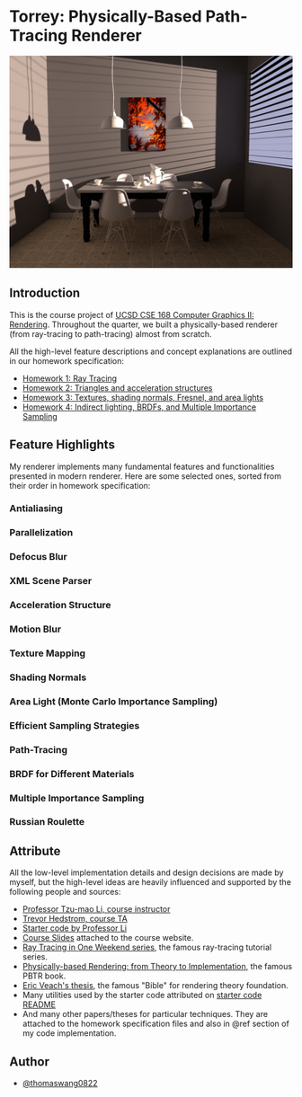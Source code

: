 # Torrey: Physically-Based Path-Tracing Renderer

![dining_room.png](./img_png/hw4/deterMIS/dining_room_MIS.png)

## Introduction

This is the course project of [UCSD CSE 168 Computer Graphics II: Rendering](https://cseweb.ucsd.edu/~tzli/cse168/sp2023/). Throughout the quarter, we built a physically-based renderer (from ray-tracing to path-tracing) almost from scratch.

All the high-level feature descriptions and concept explanations are outlined in our homework specification:

- [Homework 1: Ray Tracing](https://cseweb.ucsd.edu/~tzli/cse168/sp2023/homework1.pdf)
- [Homework 2: Triangles and acceleration structures](https://cseweb.ucsd.edu/~tzli/cse168/sp2023/homework2.pdf)
- [Homework 3: Textures, shading normals, Fresnel, and area lights](https://cseweb.ucsd.edu/~tzli/cse168/sp2023/homework3.pdf)
- [Homework 4: Indirect lighting, BRDFs, and Multiple Importance Sampling](https://cseweb.ucsd.edu/~tzli/cse168/sp2023/homework4.pdf)

## Feature Highlights

My renderer implements many fundamental features and functionalities presented in modern renderer. Here are some selected ones, sorted from their order in homework specification:

### Antialiasing

### Parallelization

### Defocus Blur

### XML Scene Parser

### Acceleration Structure

### Motion Blur

### Texture Mapping

### Shading Normals

### Area Light (Monte Carlo Importance Sampling)

### Efficient Sampling Strategies

### Path-Tracing

### BRDF for Different Materials

### Multiple Importance Sampling

### Russian Roulette

## Attribute

All the low-level implementation details and design decisions are made by myself, but the high-level ideas are heavily influenced and supported by the following people and sources:

- [Professor Tzu-mao Li, course instructor](https://cseweb.ucsd.edu/~tzli/)
- [Trevor Hedstrom, course TA](https://www.linkedin.com/in/trevor-hedstrom-9abb6362)
- [Starter code by Professor Li](https://github.com/BachiLi/torrey_public)
- [Course Slides](https://cseweb.ucsd.edu/~tzli/cse168/sp2023/) attached to the course website.
- [Ray Tracing in One Weekend series](https://raytracing.github.io/), the famous ray-tracing tutorial series.
- [Physically-based Rendering: from Theory to Implementation](https://www.pbr-book.org/), the famous PBTR book.
- [Eric Veach's thesis](https://graphics.stanford.edu/papers/veach_thesis/), the famous "Bible" for rendering theory foundation.
- Many utilities used by the starter code attributed on [starter code README](https://github.com/BachiLi/torrey_public#acknowledgement)
- And many other papers/theses for particular techniques. They are attached to the homework specification files and also in @ref section of my code implementation.

## Author

- [@thomaswang0822](https://github.com/Thomaswang0822)
